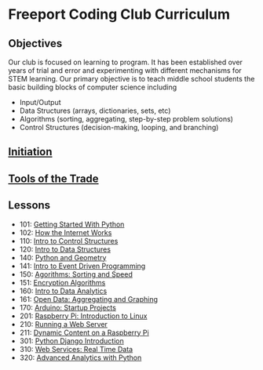 # Freeport Coding Club Curriculum

## Objectives
Our club is focused on learning to program. It has been established over
years of trial and error and experimenting with different mechanisms for
STEM learning. Our primary objective is to teach middle school students
the basic building blocks of computer science including
- Input/Output
- Data Structures (arrays, dictionaries, sets, etc)
- Algorithms (sorting, aggregating, step-by-step problem solutions)
- Control Structures (decision-making, looping, and branching)

## [Initiation](initiation.md)
## [Tools of the Trade](tools.md)
## Lessons
*   101:  [Getting Started With Python](101.md)
*   102:  [How the Internet Works](102.md)
*   110:  [Intro to Control Structures](110.md)
*   120:  [Intro to Data Structures](120.md)
*   140:  [Python and Geometry](#)
*   141:  [Intro to Event Driven Programming](#)
*   150:  [Agorithms:  Sorting and Speed](#)
*   151:  [Encryption Algorithms](#)
*   160:  [Intro to Data Analytics](#)
*   161:  [Open Data:  Aggregating and Graphing](#)
*   170:  [Arduino: Startup Projects](#)
*   201:  [Raspberry Pi:  Introduction to Linux](#)
*   210:  [Running a Web Server](#)
*   211:  [Dynamic Content on a Raspberry Pi](#)
*   301:  [Python Django Introduction](#)
*   310:  [Web Services:  Real Time Data](#)
*   320:  [Advanced Analytics with Python](#)
